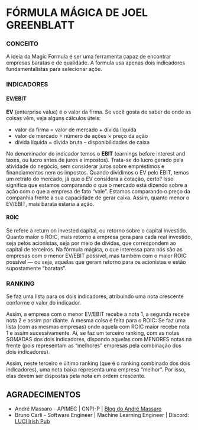# FÓRMULA MÁGICA DE JOEL GREENBLATT

### CONCEITO
A ideia da Magic Formula é ser uma ferramenta capaz de encontrar empresas baratas e de qualidade. A formula usa apenas dois indicadores fundamentalistas para selecionar açõe.

### INDICADORES
#### EV/EBIT 

 **EV** (enterprise value) é o valor da firma. Se você gosta de saber de onde as coisas vêm, veja alguns cálculos úteis:
- valor da firma = valor de mercado + dívida líquida
- valor de mercado = número de ações × preço da ação
- dívida líquida = dívida bruta – disponibilidades de caixa

No denominador do indicador temos o **EBIT** (earnings before interest and taxes, ou lucro antes de juros e impostos). Trata-se do lucro gerado pela atividade do negócio, sem considerar juros sobre empréstimos e financiamentos nem os impostos. Quando dividimos o EV pelo EBIT, temos um retrato do mercado, já que o EV considera a cotação, certo? Isso significa que estamos comparando o que o mercado está dizendo sobre a ação com o que a empresa de fato “vale”. Estamos comparando o preço da companhia frente à sua capacidade de gerar caixa. Assim, quanto menor o EV/EBIT, mais barata estaria a ação. 

#### ROIC 
Se refere a return on invested capital, ou retorno sobre o capital investido. Quanto maior o ROIC, mais retorno a empresa gera para cada real investido, seja pelos acionistas, seja por meio de dívidas, que correspondem ao capital de terceiros. Na fórmula mágica, o que interessa para nós são as empresas com o menor EV/EBIT possível, mas também com o maior ROIC possível — ou seja, aquelas que geram retorno para os acionistas e estão supostamente “baratas”.

### RANKING
Se faz uma lista para os dois indicadores, atribuindo uma nota crescente conforme o valor do indicador.

Assim, a empresa com o menor EV/EBIT recebe a nota 1, a segunda recebe nota 2 e assim por diante.
A mesma coisa é feita para o ROIC: Se faz uma lista (com as mesmas empresas) onde aquela com ROIC maior recebe nota 1 e assim sucessivamente.
Aí, se faz um terceiro ranking, com as notas SOMADAS dos dois indicadores, dispondo aquelas com MENORES notas na frente (pois representam as “melhores” empresas pela combinação dos dois indicadores).

Assim, neste terceiro e último ranking (que é o ranking combinado dos dois indicadores), uma nota baixa representa uma empresa “melhor”.
Por isso, elas devem ser dispostas pela nota em ordem crescente.

## AGRADECIMENTOS

- André Massaro - APIMEC | CNPI-P | [Blog do André Massaro](https://www.andremassaro.com.br/sobre/ "Blog do André Massaro")
- Bruno Carli - Software Engineer | Machine Learning Engineer | Discord: [LUCI Irish Pub](https://discord.gg/bDsk3qax "LUCI Irish Pub")
